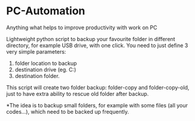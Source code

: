 # PC-Automation
Anything what helps to improve productivity with work on PC

Lightweight python script to backup your favourite folder in different directory, for example USB drive, with one click.
You need to just define 3 very simple parameters:
  1. folder location to backup
  2. destination drive (eg. C:\)
  3. destination folder.

This script will create two folder backup: folder-copy and folder-copy-old, just to have extra ability to rescue old folder after backup.

*The idea is to backup small folders, for example with some files (all your codes...), which need to be backed up frequently.

